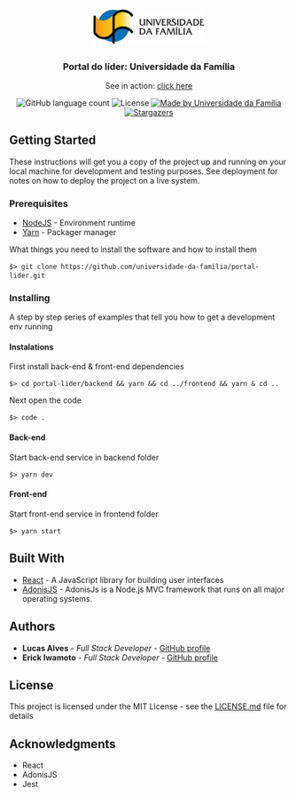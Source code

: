 <h1 align="center">
  <img alt="Portal do Lider" title="Portal do Lider" src=".github/logo.png" width="200px" />
</h1>

<h3 align="center">
  Portal do líder: Universidade da Família
</h3>

<p align="center">See in action: <a href="https://lider.udf.org.br">click here</a></p>

<p align="center">
  <img alt="GitHub language count" src="https://img.shields.io/github/languages/count/universidade-da-familia/portal-lider?color=%2304D361">

  <img alt="License" src="https://img.shields.io/badge/license-MIT-%2304D361">

  <a href="https://github.com/universidade-da-familia">
    <img alt="Made by Universidade da Família" src="https://img.shields.io/badge/made%20by-Universidade%20da%20Familia-%2304D361">
  </a>

  <a href="https://github.com/universidade-da-familia/portal-lider/stargazers">
    <img alt="Stargazers" src="https://img.shields.io/github/stars/universidade-da-familia/portal-lider?style=social">
  </a>
</p>

## Getting Started

These instructions will get you a copy of the project up and running on your local machine for development and testing purposes. See deployment for notes on how to deploy the project on a live system.

### Prerequisites
- [NodeJS](https://nodejs.org/en/) - Environment runtime
- [Yarn](https://yarnpkg.com/getting-started/install) - Packager manager

What things you need to install the software and how to install them

```
$> git clone https://github.com/universidade-da-familia/portal-lider.git
```

### Installing

A step by step series of examples that tell you how to get a development env running

#### Instalations
First install back-end & front-end dependencies
```
$> cd portal-lider/backend && yarn && cd ../frontend && yarn & cd ..
```
Next open the code
```
$> code .
```

#### Back-end
Start back-end service in backend folder
```
$> yarn dev
```

#### Front-end
Start front-end service in frontend folder
```
$> yarn start
```

## Built With

* [React](https://reactjs.org/docs/getting-started.html) - A JavaScript library for building user interfaces
* [AdonisJS](https://adonisjs.com/docs/4.1/installation) - AdonisJs is a Node.js MVC framework that runs on all major operating systems.

## Authors

* **Lucas Alves** - *Full Stack Developer* - [GitHub profile](https://github.com/lcoalves)
* **Erick Iwamoto** - *Full Stack Developer* - [GitHub profile](https://github.com/erick-iwamoto)

## License

This project is licensed under the MIT License - see the [LICENSE.md](https://github.com/universidade-da-familia/portal-lider/blob/master/LICENSE.MD) file for details

## Acknowledgments

* React
* AdonisJS
* Jest

